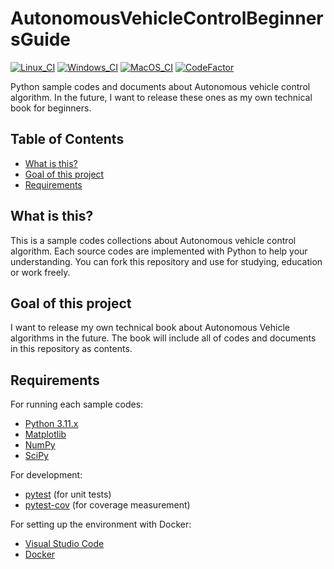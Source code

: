 # AutonomousVehicleControlBeginnersGuide
[![Linux_CI](https://github.com/ShisatoYano/AutonomousDrivingSamplePrograms/actions/workflows/Linux_CI.yml/badge.svg)](https://github.com/ShisatoYano/AutonomousDrivingSamplePrograms/actions/workflows/Linux_CI.yml) [![Windows_CI](https://github.com/ShisatoYano/AutonomousDrivingSamplePrograms/actions/workflows/Windows_CI.yml/badge.svg)](https://github.com/ShisatoYano/AutonomousDrivingSamplePrograms/actions/workflows/Windows_CI.yml) [![MacOS_CI](https://github.com/ShisatoYano/AutonomousDrivingSamplePrograms/actions/workflows/MacOS_CI.yml/badge.svg)](https://github.com/ShisatoYano/AutonomousDrivingSamplePrograms/actions/workflows/MacOS_CI.yml) [![CodeFactor](https://www.codefactor.io/repository/github/shisatoyano/autonomousvehiclecontrolbeginnersguide/badge)](https://www.codefactor.io/repository/github/shisatoyano/autonomousvehiclecontrolbeginnersguide)  

Python sample codes and documents about Autonomous vehicle control algorithm. In the future, I want to release these ones as my own technical book for beginners.  


## Table of Contents
* [What is this?](#what-is-this)
* [Goal of this project](#goal-of-this-project)
* [Requirements](#requirements)


## What is this?
This is a sample codes collections about Autonomous vehicle control algorithm. Each source codes are implemented with Python to help your understanding. You can fork this repository and use for studying, education or work freely.  


## Goal of this project
I want to release my own technical book about Autonomous Vehicle algorithms in the future. The book will include all of codes and documents in this repository as contents.  


## Requirements
For running each sample codes:  
* [Python 3.11.x](https://www.python.org/)
* [Matplotlib](https://matplotlib.org/)
* [NumPy](https://numpy.org/)
* [SciPy](https://scipy.org/)

For development:
* [pytest](https://docs.pytest.org/en/7.4.x/) (for unit tests)
* [pytest-cov](https://github.com/pytest-dev/pytest-cov) (for coverage measurement)

For setting up the environment with Docker:
* [Visual Studio Code](https://code.visualstudio.com/)
* [Docker](https://www.docker.com/)
